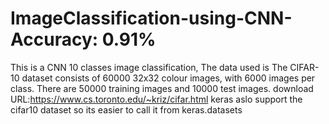 # ImageClassification-using-CNN- Accuracy: 0.91%
This is a CNN 10 classes image classification, The data used is The CIFAR-10 dataset consists of 60000 32x32 colour images,
with 6000 images per class. 
There are 50000 training images and 10000 test images.
download URL:https://www.cs.toronto.edu/~kriz/cifar.html
keras aslo support the cifar10 dataset so its easier to call it from keras.datasets
